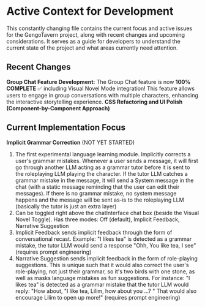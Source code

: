 # Active Context for Development
This constantly changing file contains the current focus and active issues for the GengoTavern project, along with recent changes and upcoming considerations. It serves as a guide for developers to understand the current state of the project and what areas currently need attention.

## Recent Changes
**Group Chat Feature Development:**
The Group Chat feature is now **100% COMPLETE** ✅ including Visual Novel Mode integration!
This feature allows users to engage in group conversations with multiple characters, enhancing the interactive storytelling experience.
**CSS Refactoring and UI Polish (Component-by-Component Approach)**

## Current Implementation Focus
**Implicit Grammar Correction** (NOT YET STARTED)
1. The first experimental language learning module. Implicitly corrects a user's grammar mistakes. Whenever a user sends a message, it will first go through another LLM acting as a grammar tutor before it is sent to the roleplaying LLM playing the character. If the tutor LLM catches a grammar mistake in the message, it will send a System message in the chat (with a static message reminding that the user can edit their messages). If there is no grammar mistake, no system message happens and the message will be sent as-is to the roleplaying LLM (basically the tutor is just an extra layer)
2. Can be toggled right above the chatInterface chat box (beside the Visual Novel Toggle). Has three modes: Off (default), Implicit Feedback, Narrative Suggestion
3. Implicit Feedback sends implicit feedback through the form of conversational recast. Example: "I likes tea" is detected as a grammar mistake, the tutor LLM would send a response "Ohh, You like tea, I see" (requires prompt engineering)
4. Narrative Suggestion sends implicit feedback in the form of role-playing suggestions. This is unique such that it would also correct the user's role-playing, not just their grammar, so it's two birds with one stone, as well as masks language mistakes as fun suggestions. For instance: "I likes tea" is detected as a grammar mistake that the tutor LLM would reply: "How about, "I like tea, Lilim, how about you ...? " That would also encourage Lilim to open up more!" (requires prompt engineering)


